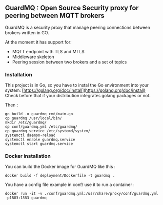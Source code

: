 ## GuardMQ : Open Source Security proxy for peering between MQTT brokers

GuardMQ is a security proxy that manage peering connections between brokers written in GO.

At the moment it has support for:
- MQTT endpoint with TLS and MTLS
- Middleware skeleton
- Peering session between two brokers and a set of topics

### Installation

This project is in Go, so you have to instal the Go environment into your system: [https://golang.org/doc/install](https://golang.org/doc/install)
Check before that if your distribution integrates golang packages or not.

Then :
```
go build -o guardmq cmd/main.go
cp guardmq /usr/local/bin/
mkdir /etc/guardmq/
cp conf/guardmq.yml /etc/guardmq/
cp guardmq.service /etc/systemd/system/
systemctl daemon-reload
systemctl enable guardmq.service
systemctl start guardmq.service
```

### Docker installation

You can build the Docker image for GuardMQ like this :

```
docker build -f deployment/Dockerfile -t guardmq .
```

You have a config file example in conf/ use it to run a container :

```
docker run -it -v ./conf/guardmq.yml:/usr/share/proxy/conf/guardmq.yml -p1883:1883 guardmq
```
